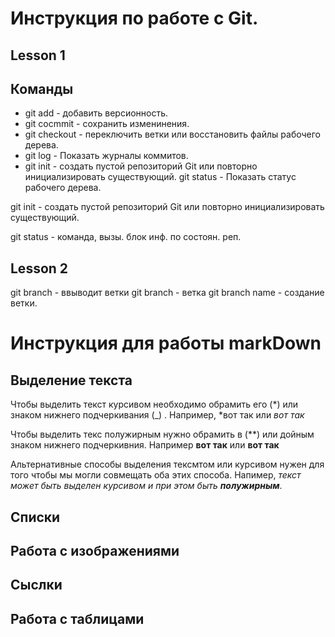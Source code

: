 #  Инструкция по работе с Git.

## Lesson 1

## Команды

* git add - добавить версионность.
* git cocmmit - сохранить изменинения.
* git checkout - переключить ветки или восстановить файлы рабочего дерева.
* git log - Показать журналы коммитов.
* git init - создать пустой репозиторий Git или повторно инициализировать существующий.
git status - Показать статус рабочего дерева.

git init - создать пустой репозиторий Git или повторно инициализировать существующий.

git status - команда, вызы. блок инф. по состоян. реп.
## Lesson 2
git branch - ввыводит ветки
git branch - ветка
git branch name - создание ветки.

# Инструкция для работы   markDown

## Выделение текста
Чтобы выделить текст курсивом необходимо обрамить его (*) или знаком нижнего подчеркивания (_) . Например, *вот так или _вот так_

Чтобы выделить текс полужирным нужно обрамить в (**) или дойным знаком нижнего подчеркивния. Например **вот так** или __вот так__

Альтернативные способы выделения тексмтом или курсивом нужен для того чтобы мы могли совмещать оба этих способа. Напимер, _текст  может быть выделен курсивом и при этом быть **полужирным**_.
## Списки
## Работа с изображениями
## Сыслки
## Работа с таблицами
